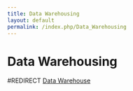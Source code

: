 ```yaml
---
title: Data Warehousing
layout: default
permalink: /index.php/Data_Warehousing
---
```


# Data Warehousing

#REDIRECT [Data Warehouse](Data_Warehouse)
